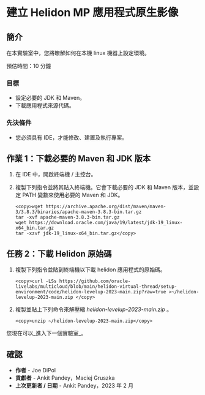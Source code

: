 # 建立 Helidon MP 應用程式原生影像

## 簡介

在本實驗室中，您將瞭解如何在本機 linux 機器上設定環境。

預估時間：10 分鐘

### 目標

*   設定必要的 JDK 和 Maven。
*   下載應用程式來源代碼。

### 先決條件

*   您必須具有 IDE，才能修改、建置及執行專案。

## 作業 1：下載必要的 Maven 和 JDK 版本

1.  在 IDE 中，開啟終端機 / 主控台。
    
2.  複製下列指令並將其貼入終端機。它會下載必要的 JDK 和 Maven 版本，並設定 PATH 變數來使用必要的 Maven 和 JDK。
    
        <copy>wget https://archive.apache.org/dist/maven/maven-3/3.8.3/binaries/apache-maven-3.8.3-bin.tar.gz
        tar -xvf apache-maven-3.8.3-bin.tar.gz
        wget https://download.oracle.com/java/19/latest/jdk-19_linux-x64_bin.tar.gz
        tar -xzvf jdk-19_linux-x64_bin.tar.gz</copy>
        

## 任務 2：下載 Helidon 原始碼

1.  複製下列指令並貼到終端機以下載 helidon 應用程式的原始碼。
    
        <copy>curl -LSs https://github.com/oracle-livelabs/multicloud/blob/main/helidon-virtual-thread/setup-environment/code/helidon-levelup-2023-main.zip?raw=true >~/helidon-levelup-2023-main.zip </copy>
        
2.  複製並貼上下列命令來解壓縮 _helidon-levelup-2023-main.zip_ 。
    
        <copy>unzip ~/helidon-levelup-2023-main.zip</copy>
        

您現在可以_進入下一個實驗室_。

## 確認

*   **作者** - Joe DiPol
*   **貢獻者** - Ankit Pandey，Maciej Gruszka
*   **上次更新者 / 日期** - Ankit Pandey，2023 年 2 月